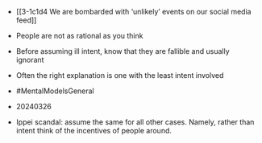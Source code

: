 - [[3-1c1d4 We are bombarded with ‘unlikely’ events on our social media feed]]

- People are not as rational as you think
- Before assuming ill intent, know that they are fallible and usually ignorant
- Often the right explanation is one with the least intent involved

- #MentalModelsGeneral

- 20240326
- Ippei scandal: assume the same for all other cases. Namely, rather than intent think of the incentives of people around.
